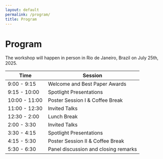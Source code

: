 ```yaml
---
layout: default
permalink: /program/
title: Program
---
```


# Program 

The workshop will happen in person in Rio de Janeiro, Brazil on July 25th, 2025.

<table class="table table-striped">
    <colgroup>
       <col span="1" style="width: 30%;">
       <col span="1" style="width: 70%;">
    </colgroup>
    <thead>
    <tr>
        <th scope="col">Time</th>
        <th scope="col">Session</th>
    </tr>
    </thead>
    <tbody>
    <tr>
        <td>9:00 - 9:15</td>
        <td>Welcome and Best Paper Awards</td>
    </tr>
    <tr>
        <td>9:15 - 10:00</td>
        <td>Spotlight Presentations</td>
    </tr>
    <tr>
        <td>10:00 - 11:00</td>
        <td>Poster Session I & Coffee Break</td>
    </tr>
    <tr>
        <td>11:00 - 12:30</td>
        <td>Invited Talks</td>
    </tr>
    <tr>
        <td>12:30 - 2:00</td>
        <td>Lunch Break</td>
    </tr>
    <tr>
        <td>2:00 - 3:30</td>
        <td>Invited Talks</td>
    </tr>
    <tr>
        <td>3:30 - 4:15</td>
        <td>Spotlight Presentations</td>
    </tr>
    <tr>
        <td>4:15 - 5:30</td>
        <td>Poster Session II & Coffee Break</td>
    </tr>
    <tr>
        <td>5:30 - 6:30</td>
        <td>Panel discussion and closing remarks</td>
    </tr>
    </tbody>
</table>
